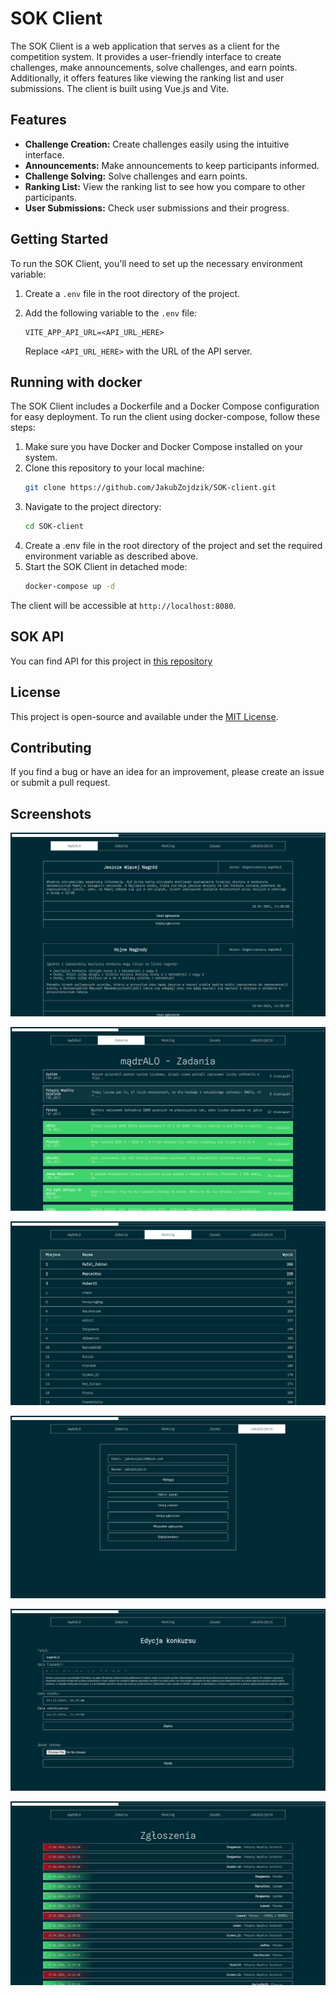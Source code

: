 # SOK Client

The SOK Client is a web application that serves as a client for the competition system. It provides a user-friendly interface to create challenges, make announcements, solve challenges, and earn points. Additionally, it offers features like viewing the ranking list and user submissions. The client is built using Vue.js and Vite.

## Features

-   **Challenge Creation:** Create challenges easily using the intuitive interface.
-   **Announcements:** Make announcements to keep participants informed.
-   **Challenge Solving:** Solve challenges and earn points.
-   **Ranking List:** View the ranking list to see how you compare to other participants.
-   **User Submissions:** Check user submissions and their progress.

## Getting Started

To run the SOK Client, you'll need to set up the necessary environment variable:

1. Create a `.env` file in the root directory of the project.
2. Add the following variable to the `.env` file:

    ```env
    VITE_APP_API_URL=<API_URL_HERE>
    ```

    Replace `<API_URL_HERE>` with the URL of the API server.

## Running with docker

The SOK Client includes a Dockerfile and a Docker Compose configuration for easy deployment. To run the client using docker-compose, follow these steps:

1. Make sure you have Docker and Docker Compose installed on your system.
2. Clone this repository to your local machine:
    ```sh
    git clone https://github.com/JakubZojdzik/SOK-client.git
    ```
3. Navigate to the project directory:
    ```sh
    cd SOK-client
    ```
4. Create a .env file in the root directory of the project and set the required environment variable as described above.
5. Start the SOK Client in detached mode:
    ```sh
    docker-compose up -d
    ```

The client will be accessible at `http://localhost:8080`.

## SOK API

You can find API for this project in [this repository](https://github.com/JakubZojdzik/SOK-api)

## License

This project is open-source and available under the [MIT License](LICENSE).

## Contributing

If you find a bug or have an idea for an improvement, please create an issue or submit a pull request.

## Screenshots

![Home page](.screenshots/Home.png)

![Challenges page](.screenshots/Challenges.png)

![Ranking page](.screenshots/Ranking.png)

![Profile page](.screenshots/Profile.png)

![Competition edit page](.screenshots/MetadataEditing.png)

![Submissions page](.screenshots/Submissions.png)